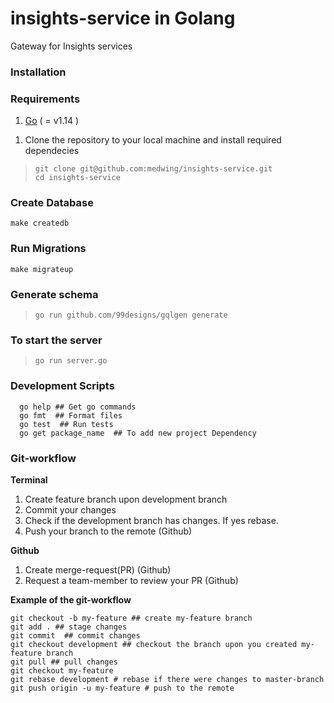 # insights-service in Golang

Gateway for Insights services

### Installation

### Requirements

1. [Go](https://golang.org/doc/install) ( = v1.14 )

1) Clone the repository to your local machine and install required dependecies

> ```shell
> git clone git@github.com:medwing/insights-service.git
> cd insights-service
> ```

### Create Database
```shell
make createdb
```

### Run Migrations
```shell
make migrateup
```

### Generate schema
> ```shell
> go run github.com/99designs/gqlgen generate
> ```

### To start the server

> ```shell
> go run server.go
> ```

### Development Scripts
```shell
  go help ## Get go commands
  go fmt  ## Format files
  go test  ## Run tests
  go get package_name  ## To add new project Dependency
```

### Git-workflow

**Terminal**

1. Create feature branch upon development branch
2. Commit your changes
3. Check if the development branch has changes. If yes rebase.
4. Push your branch to the remote (Github)

**Github**

1. Create merge-request(PR) (Github)
2. Request a team-member to review your PR (Github)

**Example of the git-workflow**

```shell
git checkout -b my-feature ## create my-feature branch
git add . ## stage changes
git commit  ## commit changes
git checkout development ## checkout the branch upon you created my-feature branch
git pull ## pull changes
git checkout my-feature
git rebase development # rebase if there were changes to master-branch
git push origin -u my-feature # push to the remote
```